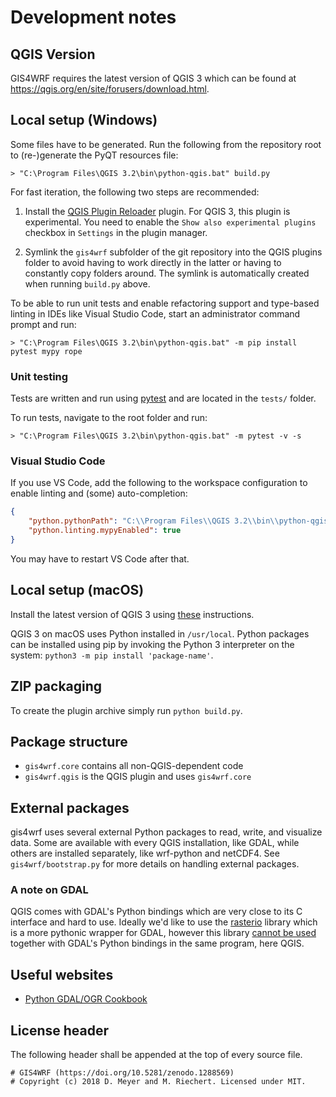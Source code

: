 # Development notes

## QGIS Version

GIS4WRF requires the latest version of QGIS 3 which can be found at https://qgis.org/en/site/forusers/download.html.

## Local setup (Windows)

Some files have to be generated. Run the following from the repository root to (re-)generate the PyQT resources file:

```
> "C:\Program Files\QGIS 3.2\bin\python-qgis.bat" build.py
```

For fast iteration, the following two steps are recommended:

1. Install the [QGIS Plugin Reloader](https://plugins.qgis.org/plugins/plugin_reloader/) plugin.
   For QGIS 3, this plugin is experimental. You need to enable the `Show also experimental plugins` checkbox in `Settings` in the plugin manager.

2. Symlink the `gis4wrf` subfolder of the git repository into the QGIS plugins folder to avoid having to work directly in the latter or having to constantly copy folders around. The symlink is automatically created when running `build.py` above.

To be able to run unit tests and enable refactoring support and type-based linting in IDEs like Visual Studio Code, start an administrator command prompt and run:

```
> "C:\Program Files\QGIS 3.2\bin\python-qgis.bat" -m pip install pytest mypy rope
```

### Unit testing

Tests are written and run using [pytest](https://docs.pytest.org/en/latest/) and are located in the `tests/` folder.

To run tests, navigate to the root folder and run:
```
> "C:\Program Files\QGIS 3.2\bin\python-qgis.bat" -m pytest -v -s
```

### Visual Studio Code

If you use VS Code, add the following to the workspace configuration to enable linting and (some) auto-completion:

```json
{
    "python.pythonPath": "C:\\Program Files\\QGIS 3.2\\bin\\python-qgis.bat",
    "python.linting.mypyEnabled": true
}
```

You may have to restart VS Code after that.

## Local setup (macOS)

Install the latest version of QGIS 3 using [these](https://gis4wrf.github.io/installation/#macos) instructions.

QGIS 3 on macOS uses Python installed in `/usr/local`. Python packages can be installed using pip by invoking the Python 3 interpreter on the system: `python3 -m pip install 'package-name'`.

## ZIP packaging

To create the plugin archive simply run `python build.py`.

## Package structure

- `gis4wrf.core` contains all non-QGIS-dependent code
- `gis4wrf.qgis` is the QGIS plugin and uses `gis4wrf.core`

## External packages

gis4wrf uses several external Python packages to read, write, and visualize data.
Some are available with every QGIS installation, like GDAL, while others are installed
separately, like wrf-python and netCDF4. See `gis4wrf/bootstrap.py` for more details
on handling external packages.

### A note on GDAL

QGIS comes with GDAL's Python bindings which are very close to its C interface and hard to use.
Ideally we'd like to use the [rasterio](https://mapbox.github.io/rasterio) library
which is a more pythonic wrapper for GDAL, however this library [cannot be used](https://rasterio.readthedocs.io/en/latest/topics/switch.html#mutual-incompatibilities) together with
GDAL's Python bindings in the same program, here QGIS. 

## Useful websites

- [Python GDAL/OGR Cookbook](https://pcjericks.github.io/py-gdalogr-cookbook/)

## License header

The following header shall be appended at the top of every source file.

```
# GIS4WRF (https://doi.org/10.5281/zenodo.1288569)
# Copyright (c) 2018 D. Meyer and M. Riechert. Licensed under MIT.
```
